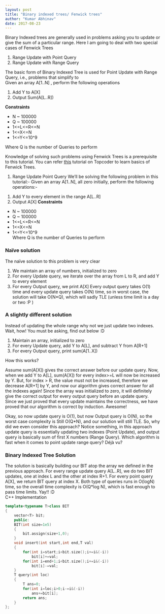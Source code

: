 ```yaml
---
layout: post
title: "Binary indexed trees/ Fenwick trees"
author: "Kumar Abhinav" 
date: 2017-08-23
---
```


Binary Indexed trees are generally used in problems asking you to update or give the sum of a particular range. Here I am going to deal with two special cases of Fenwick Trees  
1. Range Update with Point Query
2. Range Update with Range Query

The basic form of Binary Indexed Tree is used for Point Update with Range Query, i.e., problems that simplify to  
Given an array A[1..N] , perform the following operations   
1. Add Y to A[X]  
2. Output Sum(A[L..R])  

**Constraints**
* N ~ 100000  
* Q ~ 100000  
* 1<=L<=R<=N  
* 1<=X<=N  
* 1<=Y<=10^9

Where Q is the number of Queries to perform

Knowledge of solving such problems using Fenwick Trees is a prerequisite to this tutorial. You can refer [this](https://www.topcoder.com/community/data-science/data-science-tutorials/binary-indexed-trees/) tutorial on Topcoder to learn basics of Fenwick Trees.

1) Range Update Point Query
We’ll be solving the following problem in this tutorial:-
Given an array A[1..N], all zero initially, perform the following operations:-
1. Add Y to every element in the range A[L..R] 
2. Output A[X]
**Constraints**
* N ~ 100000
* Q ~ 100000
* 1<=L<=R<=N
* 1<=X<=N
* 1<=Y<=10^9  
Where Q is the number of Queries to perform

### Naïve solution


The naïve solution to this problem is very clear
1. We maintain an array of numbers, initialized to zero
2. For every Update query, we iterate over the array from L to R, and add Y to every element
3. For every Output query, we print A[X]
Every output query takes O(1) time and every update query takes O(N) time, so in worst case, the solution will take O(N*Q), which will sadly TLE (unless time limit is a day or two :P )

### A slightly different solution


Instead of updating the whole range why not we just update two indexes. Wait, how! You must be asking, find out below :D  
1. Maintain an array, initialized to zero  
2. For every Update query, add Y to A[L], and subtract Y from A[R+1]  
3. For every Output query, print sum(A[1..X])  

How this works?  

Assume sum(A[X]) gives the correct answer before our update query. Now, when we add Y to A[L], sum(A[X]) for every index>=L will now be increased by Y. But, for index > R, the value must not be increased, therefore we decrease A[R+1] by Y, and now our algorithm gives correct answer for all the indexes again! Since the array was initialized to zero, it will definitely give the correct output for every output query before an update query. Since we just proved that every update maintains the correctness, we have proved that our algorithm is correct by induction. Awesome!

Okay, so now update query is O(1), but now Output query is O(N), so the worst case complexity is 
Still O(Q*N), and our solution will still TLE.
So, why did we even consider this approach? 
Notice something, in this approach update query is essentially updating two indexes (Point Update), and output query is basically sum of first X numbers (Range Query). Which algorithm is fast when it comes to point update range query? Déjà vu?

### Binary Indexed Tree Solution


The solution is basically building our BIT atop the array we defined in the previous approach.
 For every range update query A[L..R], we do two BIT updates, one at index L and the other at index R+1.
 For every point query A[X], we return BIT query at index X. 
Both type of queries runs in O(logN) time, so the overall time complexity is O(Q*log N), which is fast enough to pass time limits. Yay!! :D  
C++ Implementation  
```cpp
template<typename T>class BIT
{
    vector<T> bit;  
    public:  
    BIT(int size=1e5)  
    {  
        bit.assign(size+1,0);  
    }  
    void insert(int start,int end,T val)  
    {  
        for(int i=start;i<bit.size();i+=i&(-i))  
            bit[i]+=val;  
        for(int i=end+1;i<bit.size();i+=i&(-i))  
            bit[i]-=val;  
    }  
    T query(int loc)  
    {  
        T ans=0;  
        for(int i=loc;i>0;i-=i&(-i))  
            ans+=bit[i];  
        return ans;  
    }  
};  
```

